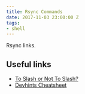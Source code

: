 ```yaml
---
title: Rsync Commands
date: 2017-11-03 23:00:00 Z
tags:
- shell
---
```


Rsync links.

## Useful links

* [To Slash or Not To Slash?](http://qdosmsq.dunbar-it.co.uk/blog/2013/02/rsync-to-slash-or-not-to-slash/)
* [Devhints Cheatsheet](https://devhints.io/rsync)
